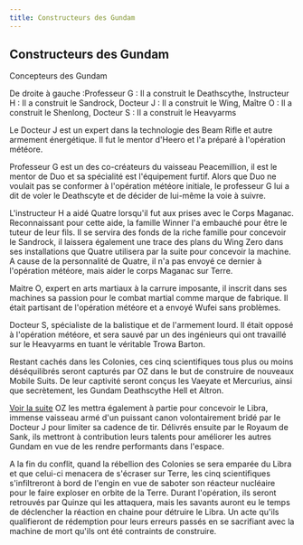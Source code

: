 ```yaml
---
title: Constructeurs des Gundam
---
```


Constructeurs des Gundam
------------------------

Concepteurs des Gundam


De droite à gauche :Professeur G : Il a construit le Deathscythe, Instructeur H : Il a construit le Sandrock, Docteur J : Il a construit le Wing, Maître O : Il a construit le Shenlong, Docteur S : Il a construit le Heavyarms


Le Docteur J est un expert dans la technologie des Beam Rifle et autre armement énergétique. Il fut le mentor d'Heero et l'a préparé à l'opération météore.


Professeur G est un des co-créateurs du vaisseau Peacemillion, il est le mentor de Duo et sa spécialité est l'équipement furtif. Alors que Duo ne voulait pas se conformer à l'opération météore initiale, le professeur G lui a dit de voler le Deathscyte et de décider de lui-même la voie à suivre.


L'instructeur H a aidé Quatre lorsqu'il fut aux prises avec le Corps Maganac. Reconnaissant pour cette aide, la famille Winner l'a embauché pour être le tuteur de leur fils. Il se servira des fonds de la riche famille pour concevoir le Sandrock, il laissera également une trace des plans du Wing Zero dans ses installations que Quatre utilisera par la suite pour concevoir la machine. A cause de la personnalité de Quatre, il n'a pas envoyé ce dernier à l'opération météore, mais aider le corps Maganac sur Terre.


Maitre O, expert en arts martiaux à la carrure imposante, il inscrit dans ses machines sa passion pour le combat martial comme marque de fabrique. Il était partisant de l'opération météore et a envoyé Wufei sans problèmes.


Docteur S, spécialiste de la balistique et de l'armement lourd. Il était opposé à l'opération météore, et sera sauvé par un des ingénieurs qui ont travaillé sur le Heavyarms en tuant le véritable Trowa Barton.


Restant cachés dans les Colonies, ces cinq scientifiques tous plus ou moins déséquilibrés seront capturés par OZ dans le but de construire de nouveaux Mobile Suits. De leur captivité seront conçus les Vaeyate et Mercurius, ainsi que secrètement, les Gundam Deathscythe Hell et Altron. 


[Voir la suite](javascript:spoiler();)
OZ les mettra également à partie pour concevoir le Libra, immense vaisseau armé d'un puissant canon volontairement bridé par le Docteur J pour limiter sa cadence de tir. Délivrés ensuite par le Royaum de Sank, ils mettront à contribution leurs talents pour améliorer les autres Gundam en vue de les rendre performants dans l'espace. 


A la fin du conflit, quand la rébellion des Colonies se sera emparée du Libra et que celui-ci menacera de s'écraser sur Terre, les cinq scientifiques s'infiltreront à bord de l'engin en vue de saboter son réacteur nucléaire pour le faire exploser en orbite de la Terre. Durant l'opération, ils seront retrouvés par Quinze qui les attaquera, mais les savants auront eu le temps de déclencher la réaction en chaine pour détruire le Libra. Un acte qu'ils qualifieront de rédemption pour leurs erreurs passés en se sacrifiant avec la machine de mort qu'ils ont été contraints de construire.


